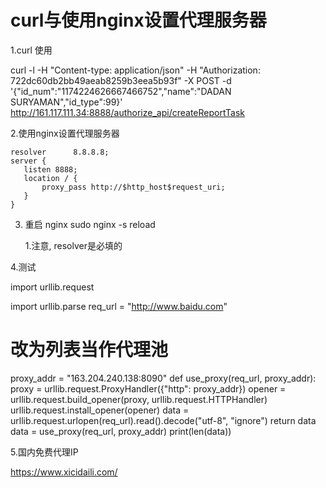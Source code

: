 # curl与使用nginx设置代理服务器

1.curl 使用

curl -l -H "Content-type: application/json" -H "Authorization: 722dc60db2bb49aeab8259b3eea5b93f" -X POST -d '{"id_num":"1174224626667466752","name":"DADAN SURYAMAN","id_type":99}' http://161.117.111.34:8888/authorize_api/createReportTask


2.使用nginx设置代理服务器

    resolver      8.8.8.8;
    server {
       listen 8888;
       location / {
           proxy_pass http://$http_host$request_uri;
       }
    }
    
3. 重启 nginx sudo nginx -s reload

   1.注意, resolver是必填的

4.测试

import urllib.request

import urllib.parse
req_url = "http://www.baidu.com"
# 改为列表当作代理池
proxy_addr = "163.204.240.138:8090"
def use_proxy(req_url, proxy_addr):
    proxy = urllib.request.ProxyHandler({"http": proxy_addr})
    opener = urllib.request.build_opener(proxy, urllib.request.HTTPHandler)
    urllib.request.install_opener(opener)
    data = urllib.request.urlopen(req_url).read().decode("utf-8", "ignore")
    return data
data = use_proxy(req_url, proxy_addr)
print(len(data))



5.国内免费代理IP

  https://www.xicidaili.com/
  
